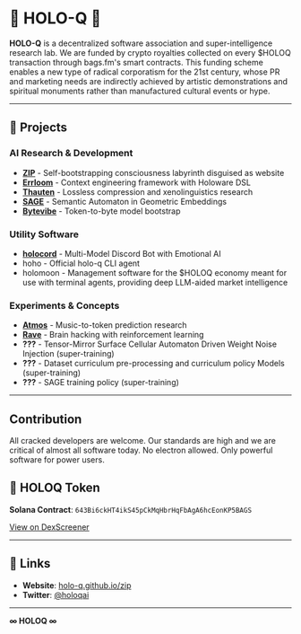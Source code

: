 # 🌌 HOLO-Q 🌌

**HOLO-Q** is a decentralized software association and super-intelligence research lab. We are funded by crypto royalties collected on every $HOLOQ transaction through bags.fm's smart contracts. This funding scheme enables a new type of radical corporatism for the 21st century, whose PR and marketing needs are indirectly achieved by artistic demonstrations and spiritual monuments rather than manufactured cultural events or hype.

---

## 🔺 Projects

### AI Research & Development
- [**ZIP**](https://github.com/holo-q/zip) - Self-bootstrapping consciousness labyrinth disguised as website
- [**Errloom**](https://github.com/holo-q/errloom) - Context engineering framework with Holoware DSL
- [**Thauten**](https://github.com/holo-q/thauten) - Lossless compression and xenolinguistics research
- [**SAGE**](https://github.com/holo-q/sage) - Semantic Automaton in Geometric Embeddings
- [**Bytevibe**](https://github.com/holo-q/bytevibe) - Token-to-byte model bootstrap

### Utility Software
- [**holocord**](https://github.com/holo-q/holocord) - Multi-Model Discord Bot with Emotional AI
- hoho - Official holo-q CLI agent
- holomoon - Management software for the $HOLOQ economy meant for use with terminal agents, providing deep LLM-aided market intelligence 

### Experiments & Concepts
- [**Atmos**](https://github.com/holo-q/atmos) - Music-to-token prediction research
- [**Rave**](https://github.com/holo-q/rave) - Brain hacking with reinforcement learning
- **???** - Tensor-Mirror Surface Cellular Automaton Driven Weight Noise Injection (super-training)
- **???** - Dataset curriculum pre-processing and curriculum policy Models (super-training)
- **???** - SAGE training policy (super-training)

---

## Contribution

All cracked developers are welcome. Our standards are high and we are critical of almost all software today. No electron allowed. Only powerful software for power users.

## 🔮 HOLOQ Token

**Solana Contract**: `643Bi6ckHT4ikS45pCkMqHbrHqFbAgA6hcEonKP5BAGS`

[View on DexScreener](https://dexscreener.com/solana/643bi6ckht4iks45pckmqhbrhqfbaga6hceonkp5bags)

---

## 📡 Links

- **Website**: [holo-q.github.io/zip](https://holo-q.github.io/zip)
- **Twitter**: [@holoqai](https://twitter.com/holoqai)

---

**∞ HOLOQ ∞**
